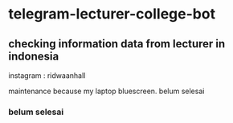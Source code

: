 # telegram-lecturer-college-bot
## checking information data from lecturer in indonesia
instagram : ridwaanhall

maintenance because my laptop bluescreen. belum selesai

### belum selesai